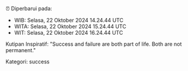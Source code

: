 ⏰ Diperbarui pada:
- WIB: Selasa, 22 Oktober 2024 14.24.44 UTC
- WITA: Selasa, 22 Oktober 2024 15.24.44 UTC
- WIT: Selasa, 22 Oktober 2024 16.24.44 UTC

Kutipan Inspiratif:
"Success and failure are both part of life. Both are not permanent."


Kategori: success

